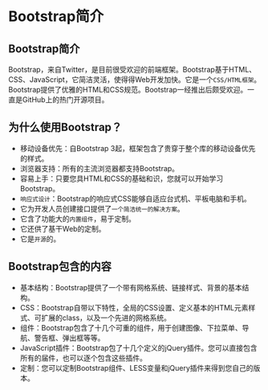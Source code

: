 # Bootstrap简介

## Bootstrap简介

Bootstrap，来自Twitter，是目前很受欢迎的前端框架。Bootstrap基于HTML、CSS、JavaScript，它简洁灵活，使得得Web开发加快。它是一个`CSS/HTML框架`。Bootstrap提供了优雅的HTML和CSS规范。Bootstrap一经推出后颇受欢迎。一直是GitHub上的热门开源项目。

## 为什么使用Bootstrap？
* 移动设备优先：自Bootstrap 3起，框架包含了贵穿于整个库的移动设备优先的样式。
* 浏览器支持：所有的主流浏览器都支持Bootstrap。
* 容易上手：只要您具HTML和CSS的基础和识，您就可以开始学习Bootstrap。
* `响应式设计`：Bootstrap的响应式CSS能够自适应台式机、平板电脑和手机。
* 它为开发人员创建接口提供了`一个简洁统一的解决方案`。
* 它含了功能大的`内置组件`，易于定制。
* 它还供了基干Web的定制。
* 它是`开源`的。

## Bootstrap包含的内容

* 基本结构：Bootstrap提供了一个带有网格系统、链接样式、背景的基本结构。
* CSS：Bootstrap自带以下特性，全局的CSS设置、定义基本的HTML元素样式、可扩展的class，以及一个先进的网格系统。
* 组件：Bootstrap包含了十几个可重的组件，用于创建图像、下拉菜单、导航、警告框、弹出框等等。
* JavaScript插件：Bootstrap包了十几个定义的jQuery插件。您可以直接包含所有的届件，也可以逐个包含这些插件。
* 定制：您可以定制Bootstrap组件、LESS变量和jQuery插件来得到您自己的版本。
